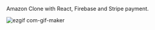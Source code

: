 Amazon Clone with React, Firebase and Stripe payment.

![ezgif com-gif-maker](https://user-images.githubusercontent.com/44974863/93853869-55662f00-fcbd-11ea-94ce-b2f63fa202a5.gif)



